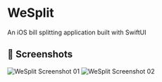 # WeSplit

An iOS bill splitting application built with SwiftUI

## 📸 Screenshots

![WeSplit Screenshot 01](https://juliette-images.s3.us-east-2.amazonaws.com/public/wesplit01.png)
![WeSplit Screenshot 02](https://juliette-images.s3.us-east-2.amazonaws.com/public/wesplit02.png)
